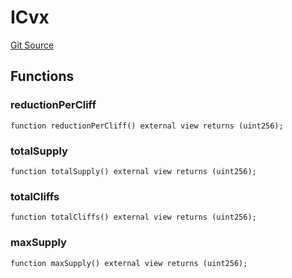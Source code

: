 # ICvx
[Git Source](https://github.com/larrythecucumber321/protocol/blob/aabf2c9d4120808940fb3be9193cb66ea71ac351/contracts/plugins/assets/convex/vendor/CvxMining.sol)


## Functions
### reductionPerCliff


```solidity
function reductionPerCliff() external view returns (uint256);
```

### totalSupply


```solidity
function totalSupply() external view returns (uint256);
```

### totalCliffs


```solidity
function totalCliffs() external view returns (uint256);
```

### maxSupply


```solidity
function maxSupply() external view returns (uint256);
```

